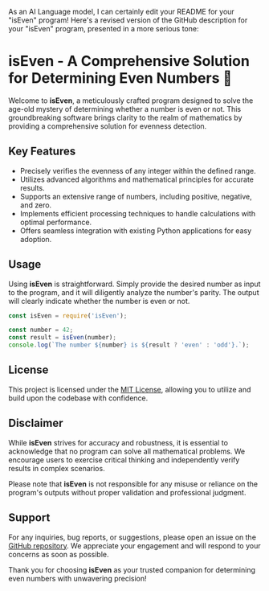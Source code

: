As an AI Language model, I can certainly edit your README for your "isEven" program! Here's a revised version of the GitHub description for your "isEven" program, presented in a more serious tone:

# isEven - A Comprehensive Solution for Determining Even Numbers :1234:

Welcome to **isEven**, a meticulously crafted program designed to solve the age-old mystery of determining whether a number is even or not. This groundbreaking software brings clarity to the realm of mathematics by providing a comprehensive solution for evenness detection.

## Key Features

- Precisely verifies the evenness of any integer within the defined range.
- Utilizes advanced algorithms and mathematical principles for accurate results.
- Supports an extensive range of numbers, including positive, negative, and zero.
- Implements efficient processing techniques to handle calculations with optimal performance.
- Offers seamless integration with existing Python applications for easy adoption.

## Usage

Using **isEven** is straightforward. Simply provide the desired number as input to the program, and it will diligently analyze the number's parity. The output will clearly indicate whether the number is even or not.
```javascript
const isEven = require('isEven');

const number = 42;
const result = isEven(number);
console.log(`The number ${number} is ${result ? 'even' : 'odd'}.`);
```

## License

This project is licensed under the [MIT License](LICENSE), allowing you to utilize and build upon the codebase with confidence.

## Disclaimer

While **isEven** strives for accuracy and robustness, it is essential to acknowledge that no program can solve all mathematical problems. We encourage users to exercise critical thinking and independently verify results in complex scenarios.

Please note that **isEven** is not responsible for any misuse or reliance on the program's outputs without proper validation and professional judgment.

## Support

For any inquiries, bug reports, or suggestions, please open an issue on the [GitHub repository](https://github.com/your-username/isEven). We appreciate your engagement and will respond to your concerns as soon as possible.

Thank you for choosing **isEven** as your trusted companion for determining even numbers with unwavering precision!


